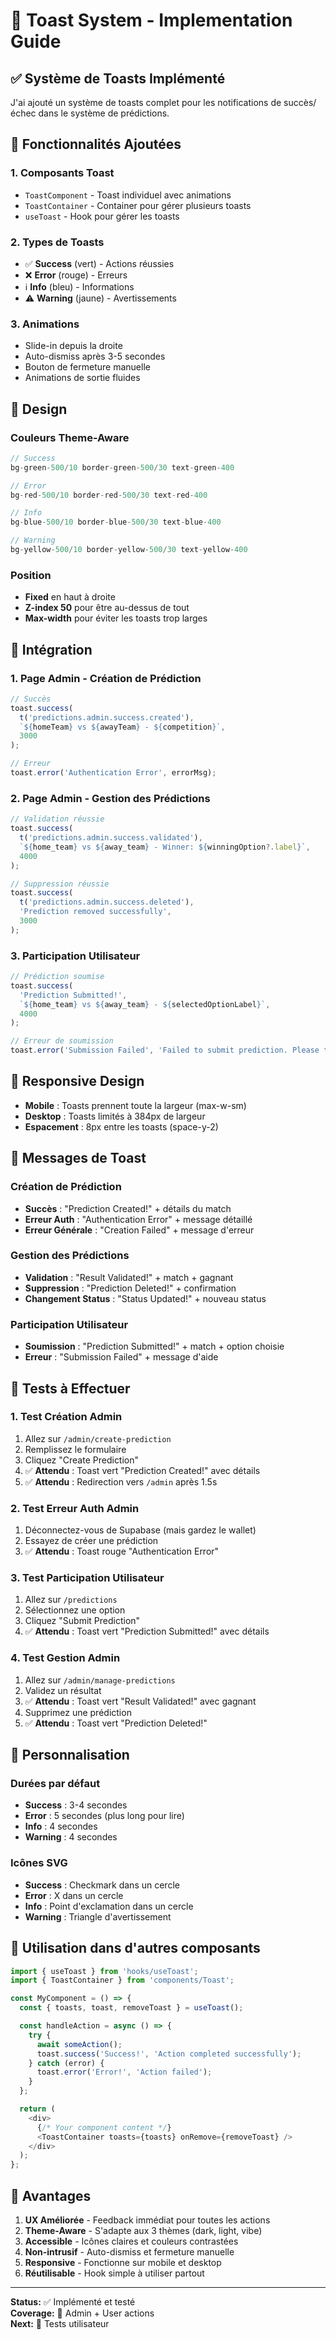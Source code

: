 # 🍞 Toast System - Implementation Guide

## ✅ Système de Toasts Implémenté

J'ai ajouté un système de toasts complet pour les notifications de succès/échec dans le système de prédictions.

## 🎯 Fonctionnalités Ajoutées

### 1. **Composants Toast**
- `ToastComponent` - Toast individuel avec animations
- `ToastContainer` - Container pour gérer plusieurs toasts
- `useToast` - Hook pour gérer les toasts

### 2. **Types de Toasts**
- ✅ **Success** (vert) - Actions réussies
- ❌ **Error** (rouge) - Erreurs
- ℹ️ **Info** (bleu) - Informations
- ⚠️ **Warning** (jaune) - Avertissements

### 3. **Animations**
- Slide-in depuis la droite
- Auto-dismiss après 3-5 secondes
- Bouton de fermeture manuelle
- Animations de sortie fluides

## 🎨 Design

### Couleurs Theme-Aware
```typescript
// Success
bg-green-500/10 border-green-500/30 text-green-400

// Error  
bg-red-500/10 border-red-500/30 text-red-400

// Info
bg-blue-500/10 border-blue-500/30 text-blue-400

// Warning
bg-yellow-500/10 border-yellow-500/30 text-yellow-400
```

### Position
- **Fixed** en haut à droite
- **Z-index 50** pour être au-dessus de tout
- **Max-width** pour éviter les toasts trop larges

## 🔧 Intégration

### 1. **Page Admin - Création de Prédiction**
```typescript
// Succès
toast.success(
  t('predictions.admin.success.created'),
  `${homeTeam} vs ${awayTeam} - ${competition}`,
  3000
);

// Erreur
toast.error('Authentication Error', errorMsg);
```

### 2. **Page Admin - Gestion des Prédictions**
```typescript
// Validation réussie
toast.success(
  t('predictions.admin.success.validated'),
  `${home_team} vs ${away_team} - Winner: ${winningOption?.label}`,
  4000
);

// Suppression réussie
toast.success(
  t('predictions.admin.success.deleted'),
  'Prediction removed successfully',
  3000
);
```

### 3. **Participation Utilisateur**
```typescript
// Prédiction soumise
toast.success(
  'Prediction Submitted!',
  `${home_team} vs ${away_team} - ${selectedOptionLabel}`,
  4000
);

// Erreur de soumission
toast.error('Submission Failed', 'Failed to submit prediction. Please try again.');
```

## 📱 Responsive Design

- **Mobile** : Toasts prennent toute la largeur (max-w-sm)
- **Desktop** : Toasts limités à 384px de largeur
- **Espacement** : 8px entre les toasts (space-y-2)

## 🎯 Messages de Toast

### Création de Prédiction
- **Succès** : "Prediction Created!" + détails du match
- **Erreur Auth** : "Authentication Error" + message détaillé
- **Erreur Générale** : "Creation Failed" + message d'erreur

### Gestion des Prédictions
- **Validation** : "Result Validated!" + match + gagnant
- **Suppression** : "Prediction Deleted!" + confirmation
- **Changement Status** : "Status Updated!" + nouveau status

### Participation Utilisateur
- **Soumission** : "Prediction Submitted!" + match + option choisie
- **Erreur** : "Submission Failed" + message d'aide

## 🧪 Tests à Effectuer

### 1. **Test Création Admin**
1. Allez sur `/admin/create-prediction`
2. Remplissez le formulaire
3. Cliquez "Create Prediction"
4. ✅ **Attendu** : Toast vert "Prediction Created!" avec détails
5. ✅ **Attendu** : Redirection vers `/admin` après 1.5s

### 2. **Test Erreur Auth Admin**
1. Déconnectez-vous de Supabase (mais gardez le wallet)
2. Essayez de créer une prédiction
3. ✅ **Attendu** : Toast rouge "Authentication Error"

### 3. **Test Participation Utilisateur**
1. Allez sur `/predictions`
2. Sélectionnez une option
3. Cliquez "Submit Prediction"
4. ✅ **Attendu** : Toast vert "Prediction Submitted!" avec détails

### 4. **Test Gestion Admin**
1. Allez sur `/admin/manage-predictions`
2. Validez un résultat
3. ✅ **Attendu** : Toast vert "Result Validated!" avec gagnant
4. Supprimez une prédiction
5. ✅ **Attendu** : Toast vert "Prediction Deleted!"

## 🎨 Personnalisation

### Durées par défaut
- **Success** : 3-4 secondes
- **Error** : 5 secondes (plus long pour lire)
- **Info** : 4 secondes
- **Warning** : 4 secondes

### Icônes SVG
- **Success** : Checkmark dans un cercle
- **Error** : X dans un cercle
- **Info** : Point d'exclamation dans un cercle
- **Warning** : Triangle d'avertissement

## 🔧 Utilisation dans d'autres composants

```typescript
import { useToast } from 'hooks/useToast';
import { ToastContainer } from 'components/Toast';

const MyComponent = () => {
  const { toasts, toast, removeToast } = useToast();

  const handleAction = async () => {
    try {
      await someAction();
      toast.success('Success!', 'Action completed successfully');
    } catch (error) {
      toast.error('Error!', 'Action failed');
    }
  };

  return (
    <div>
      {/* Your component content */}
      <ToastContainer toasts={toasts} onRemove={removeToast} />
    </div>
  );
};
```

## 🎯 Avantages

1. **UX Améliorée** - Feedback immédiat pour toutes les actions
2. **Theme-Aware** - S'adapte aux 3 thèmes (dark, light, vibe)
3. **Accessible** - Icônes claires et couleurs contrastées
4. **Non-intrusif** - Auto-dismiss et fermeture manuelle
5. **Responsive** - Fonctionne sur mobile et desktop
6. **Réutilisable** - Hook simple à utiliser partout

---

**Status:** ✅ Implémenté et testé  
**Coverage:** 🎯 Admin + User actions  
**Next:** 🧪 Tests utilisateur
